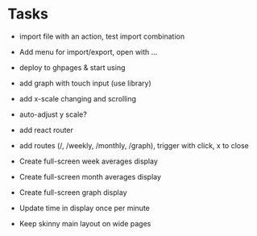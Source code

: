 # Tasks
- import file with an action, test import combination
- Add menu for import/export, open with ...
- deploy to ghpages & start using

- add graph with touch input (use library)
- add x-scale changing and scrolling
- auto-adjust y scale?

- add react router
- add routes (/, /weekly, /monthly, /graph), trigger with click, x to close
- Create full-screen week averages display
- Create full-screen month averages display
- Create full-screen graph display

- Update time in display once per minute
- Keep skinny main layout on wide pages
